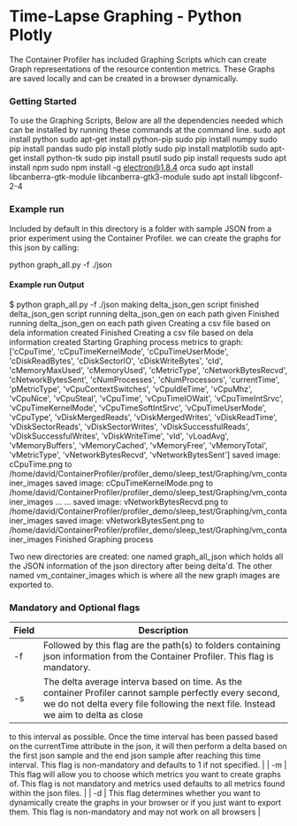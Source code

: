 # Time-Lapse Graphing - Python Plotly

The Container Profiler has included Graphing Scripts which can create Graph representations of the resource contention metrics.
These Graphs are saved locally and can be created in a browser dynamically.

### Getting Started

To use the Graphing Scripts, Below are all the dependencies needed which can be installed by running these commands at the command line.
sudo apt install python
sudo apt-get install python-pip
sudo pip install numpy
sudo pip install pandas
sudo pip install plotly
sudo pip install matplotlib
sudo apt-get install python-tk
sudo pip install psutil
sudo pip install requests
sudo apt install npm
sudo npm install -g electron@1.8.4 orca
sudo apt install libcanberra-gtk-module libcanberra-gtk3-module
sudo apt install libgconf-2-4
 
### Example run 

Included by default in this directory is a folder with sample JSON from a prior experiment using the Container Profiler.
we can create the graphs for this json by calling:

python graph_all.py -f ./json

#### Example run Output

$ python graph_all.py -f ./json
making delta_json_gen script
finished delta_json_gen script
running delta_json_gen  on each path given
Finished running delta_json_gen  on each path given
Creating a csv file based on dela information created
Finished Creating a csv file based on dela information created
Starting Graphing process
metrics to graph: ['cCpuTime', 'cCpuTimeKernelMode', 'cCpuTimeUserMode', 'cDiskReadBytes', 'cDiskSectorIO', 'cDiskWriteBytes', 'cId', 'cMemoryMaxUsed', 'cMemoryUsed', 'cMetricType', 'cNetworkBytesRecvd', 'cNetworkBytesSent', 'cNumProcesses', 'cNumProcessors', 'currentTime', 'pMetricType', 'vCpuContextSwitches', 'vCpuIdleTime', 'vCpuMhz', 'vCpuNice', 'vCpuSteal', 'vCpuTime', 'vCpuTimeIOWait', 'vCpuTimeIntSrvc', 'vCpuTimeKernelMode', 'vCpuTimeSoftIntSrvc', 'vCpuTimeUserMode', 'vCpuType', 'vDiskMergedReads', 'vDiskMergedWrites', 'vDiskReadTime', 'vDiskSectorReads', 'vDiskSectorWrites', 'vDiskSuccessfulReads', 'vDiskSuccessfulWrites', 'vDiskWriteTime', 'vId', 'vLoadAvg', 'vMemoryBuffers', 'vMemoryCached', 'vMemoryFree', 'vMemoryTotal', 'vMetricType', 'vNetworkBytesRecvd', 'vNetworkBytesSent']
saved image: cCpuTime.png to /home/david/ContainerProfiler/profiler_demo/sleep_test/Graphing/vm_container_images
saved image: cCpuTimeKernelMode.png to /home/david/ContainerProfiler/profiler_demo/sleep_test/Graphing/vm_container_images
...
...
saved image: vNetworkBytesRecvd.png to /home/david/ContainerProfiler/profiler_demo/sleep_test/Graphing/vm_container_images
saved image: vNetworkBytesSent.png to /home/david/ContainerProfiler/profiler_demo/sleep_test/Graphing/vm_container_images
Finished Graphing process

Two new directories are created:
one named graph_all_json which holds all the JSON information of the json directory after being delta'd. 
The other named vm_container_images which is where all the new graph images are exported to.
&nbsp;

### Mandatory and Optional flags 

| **Field** | **Description** |
| --------- | --------------- |
| -f | Followed by this flag are the path(s) to folders containing json information from the Container Profiler. This flag is mandatory. |
| -s | The delta average interva based on time. As the container Profiler cannot sample perfectly every second, we do not delta every file following the next file. Instead we aim to delta as close
to this interval as possible. Once the time interval has been passed based on the currentTime attribute in the json, it will then perform a delta based on the first json sample and the end json sample
after reaching this time interval. This flag is non-mandatory and defaults to 1 if not specified. |
| -m | This flag will allow you to choose which metrics you want to create graphs of. This flag is not mandatory and metrics used defaults to all metrics found within the json files. |
| -d | This flag determines whether you want to dynamically create the graphs in your browser or if you just want to export them. This flag is non-mandatory and may not work on all browsers |
&nbsp;
